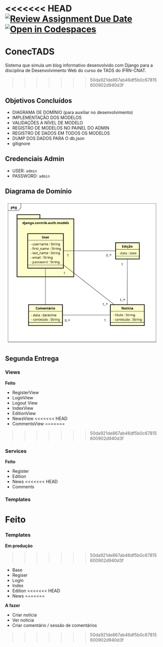 <<<<<<< HEAD
[![Review Assignment Due Date](https://classroom.github.com/assets/deadline-readme-button-22041afd0340ce965d47ae6ef1cefeee28c7c493a6346c4f15d667ab976d596c.svg)](https://classroom.github.com/a/cPAplvGh)
[![Open in Codespaces](https://classroom.github.com/assets/launch-codespace-2972f46106e565e64193e422d61a12cf1da4916b45550586e14ef0a7c637dd04.svg)](https://classroom.github.com/open-in-codespaces?assignment_repo_id=19890625)
=======
# ConecTADS
Sistema que simula um blog informativo desenvolvido com Django para a disciplina de Desenvolvimento Web do curso de TADS do IFRN-CNAT.
>>>>>>> 50da921de867ab46df5b0c67815600902d940d3f

## Objetivos Concluídos

- DIAGRAMA DE DOMÍNIO (para auxiliar no desenvolvimento)
- IMPLEMENTAÇÃO DOS MODELOS
- VALIDAÇÕES A NÍVEL DE MODELO
- REGISTRO DE MODELOS NO PAINEL DO ADMIN
- REGISTRO DE DADOS EM TODOS OS MODELOS
- DUMP DOS DADOS PARA O db.json
- gitignore

## Credenciais Admin

- USER: ```admin```
- PASSWORD: ```admin```

## Diagrama de Domínio
![](models-diagram.png)


## Segunda Entrega

### Views

**Feito**

- RegisterView
- LoginView
- Logout View
- IndexView
- EditionView
- NewsView
<<<<<<< HEAD
- CommentsView
=======
>>>>>>> 50da921de867ab46df5b0c67815600902d940d3f

### Services

**Feito**

- Register
- Edition
- News
<<<<<<< HEAD
- Comments

### Templates

**Feito**
=======

### Templates

**Em produção**
>>>>>>> 50da921de867ab46df5b0c67815600902d940d3f

- Base
- Regiser
- Login
- Index
- Edition
<<<<<<< HEAD
- News
=======

**A fazer**

- Criar notícia
- Ver notícia
- Criar comentário / sessão de comentários
>>>>>>> 50da921de867ab46df5b0c67815600902d940d3f
